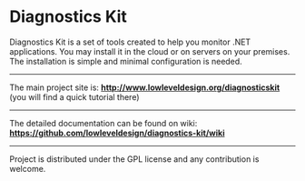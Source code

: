 Diagnostics Kit
===============

Diagnostics Kit is a set of tools created to help you monitor .NET applications. You may install it in the cloud or on servers on your premises. The installation is simple and minimal configuration is needed.

---------------------------

The main project site is: **<http://www.lowleveldesign.org/diagnosticskit>** (you will find a quick tutorial there)

---------------------------

The detailed documentation can be found on wiki: **<https://github.com/lowleveldesign/diagnostics-kit/wiki>**

---------------------------

Project is distributed under the GPL license and any contribution is welcome.
